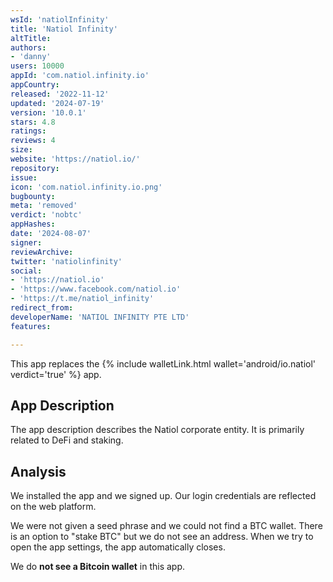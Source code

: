 ```yaml
---
wsId: 'natiolInfinity'
title: 'Natiol Infinity'
altTitle: 
authors:
- 'danny'
users: 10000
appId: 'com.natiol.infinity.io'
appCountry: 
released: '2022-11-12'
updated: '2024-07-19'
version: '10.0.1'
stars: 4.8
ratings: 
reviews: 4
size: 
website: 'https://natiol.io/'
repository: 
issue: 
icon: 'com.natiol.infinity.io.png'
bugbounty: 
meta: 'removed'
verdict: 'nobtc'
appHashes: 
date: '2024-08-07'
signer: 
reviewArchive: 
twitter: 'natiolinfinity'
social:
- 'https://natiol.io'
- 'https://www.facebook.com/natiol.io'
- 'https://t.me/natiol_infinity'
redirect_from: 
developerName: 'NATIOL INFINITY PTE LTD'
features: 

---
```


This app replaces the {% include walletLink.html wallet='android/io.natiol' verdict='true' %} app.

## App Description

The app description describes the Natiol corporate entity. It is primarily related to DeFi and staking. 

## Analysis 

We installed the app and we signed up. Our login credentials are reflected on the web platform. 

We were not given a seed phrase and we could not find a BTC wallet. There is an option to "stake BTC" but we do not see an address. When we try to open the app settings, the app automatically closes. 

We do **not see a Bitcoin wallet** in this app.